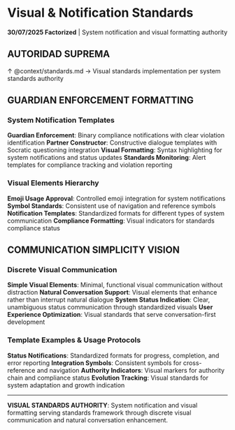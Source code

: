 # Visual & Notification Standards

**30/07/2025 Factorized** | System notification and visual formatting authority

## AUTORIDAD SUPREMA
↑ @context/standards.md → Visual standards implementation per system standards authority

## GUARDIAN ENFORCEMENT FORMATTING

### System Notification Templates
**Guardian Enforcement**: Binary compliance notifications with clear violation identification
**Partner Constructor**: Constructive dialogue templates with Socratic questioning integration
**Visual Formatting**: Syntax highlighting for system notifications and status updates
**Standards Monitoring**: Alert templates for compliance tracking and violation reporting

### Visual Elements Hierarchy
**Emoji Usage Approval**: Controlled emoji integration for system notifications
**Symbol Standards**: Consistent use of navigation and reference symbols
**Notification Templates**: Standardized formats for different types of system communication
**Compliance Formatting**: Visual indicators for standards compliance status

## COMMUNICATION SIMPLICITY VISION

### Discrete Visual Communication
**Simple Visual Elements**: Minimal, functional visual communication without distraction
**Natural Conversation Support**: Visual elements that enhance rather than interrupt natural dialogue
**System Status Indication**: Clear, unambiguous status communication through standardized visuals
**User Experience Optimization**: Visual standards that serve conversation-first development

### Template Examples & Usage Protocols
**Status Notifications**: Standardized formats for progress, completion, and error reporting
**Integration Symbols**: Consistent symbols for cross-reference and navigation
**Authority Indicators**: Visual markers for authority chain and compliance status
**Evolution Tracking**: Visual standards for system adaptation and growth indication

---

**VISUAL STANDARDS AUTHORITY**: System notification and visual formatting serving standards framework through discrete visual communication and natural conversation enhancement.